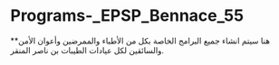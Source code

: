 # Programs-_EPSP_Bennace_55


**هنا سيتم انشاء جميع البرامج الخاصة بكل من الأطباء والممرضين وأعوان الأمن والسائقين لكل عيادات الطيبات بن ناصر المنقر.
